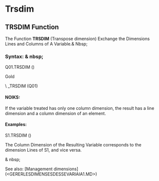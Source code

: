 # Trsdim

## TRSDIM Function

The Function **TRSDIM** (Transpose dimension) Exchange the Dimensions Lines and Columns of A Variable.& Nbsp;

### Syntax: & nbsp;

Q01.TRSDIM ()

Gold

\ _TRSDIM (Q01)

#### NOIKS:

If the variable treated has only one column dimension, the result has a line dimension and a column dimension of an element.

#### Examples:

S1.TRSDIM ()

The Column Dimension of the Resulting Variable corresponds to the dimension Lines of S1, and vice versa.

& nbsp;

See also: [Management dimensions] (<GERERLESDIMENSESDESSEVARIAIA1.MD>)